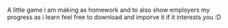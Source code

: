A little game i am making as homework and to also show employers my progress as i learn feel free to download and imporve it if it interests you :D
